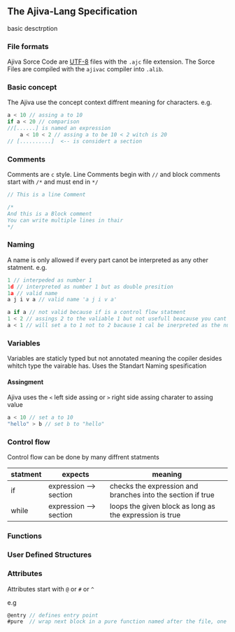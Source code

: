 ## The Ajiva-Lang Specification

basic desctrption

### File formats

Ajiva Sorce Code are [UTF-8](https://en.wikipedia.org/wiki/UTF-8) files with the `.ajc` file extension.
The Sorce Files are compiled with the `ajivac` compiler into `.alib`.

### Basic concept

The Ajiva use the concept context diffrent meaning for characters.
e.g.
```c
a < 10 // assing a to 10
if a < 20 // comparison
//[......] is named an expression
    a < 10 < 2 // assing a to be 10 < 2 witch is 20
// [..........]  <-- is considert a section
```

### Comments

Comments are `c` style.
Line Comments begin with `//` and block comments start with `/*` and must end in `*/`

```c
// This is a line Comment

/*
And this is a Block comment
You can write multiple lines in thair
*/
```

### Naming
A name is only allowed if every part canot be interpreted as any other statment.
e.g.
```c
1 // interpeded as number 1
1d // interpreted as number 1 but as double presition
1a // valid name
a j i v a // valid name 'a j i v a'

a if a // not valid because if is a control flow statment
1 < 2 // assings 2 to the valiable 1 but not usefull beacause you cant use variable 1 anywhere because its interpeted as 1
a < 1 // will set a to 1 not to 2 bacause 1 cal be inerpreted as the number 1

```

### Variables

Variables are staticly typed but not annotated meaning the copiler desides whitch type the vairable has.
Uses the Standart Naming spesification


#### Assingment

Ajiva uses the `<` left side assing or `>` right side assing charater to assing value

```c
a < 10 // set a to 10
"hello" > b // set b to "hello"
```

### Control flow

Control flow can be done by many diffrent statments

| statment | expects                | meaning                                                     |
| -------- | ---------------------- | ----------------------------------------------------------- |
| if       | expression --> section | checks the expression and branches into the section if true |
| while    | expression --> section | loops the given block as long as the expression is true     |

### Functions

### User Defined Structures

### Attributes

Attributes start with `@` or `#` or `^`

e.g
```cs
@entry // defines entry point
#pure  // wrap next block in a pure function named after the file, one allowed per file
```
